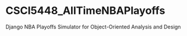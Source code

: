# CSCI5448_AllTimeNBAPlayoffs
Django NBA Playoffs Simulator for Object-Oriented Analysis and Design
